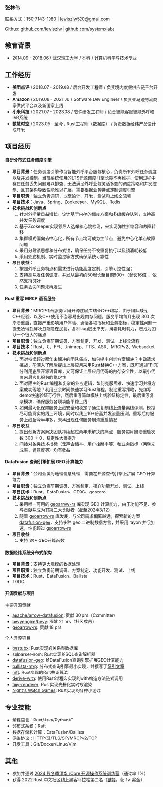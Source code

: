 ### 张林伟

联系方式：150-7143-1980 | lewiszlw520@gmail.com

Github: [github.com/lewiszlw](https://github.com/lewiszlw) | [github.com/systemxlabs](https://github.com/systemxlabs)

## 教育背景
- 2014.09 - 2018.06 / [武汉理工大学](https://en.wikipedia.org/wiki/Wuhan_University_of_Technology) / 本科 / 计算机科学与技术专业

## 工作经历
- **美团点评** / 2018.07 - 2019.08 / 后台开发工程师 / 负责境内度假供应链平台开发
- **Amazon** / 2019.08 - 2021.06 / Software Dev Engineer / 负责亚马逊物流商家供货平台以及新国家上线
- **小米科技** / 2021.07 - 2023.08 / 软件研发工程师 / 负责智能客服智能外呼和IVR系统
- **数慧时空** / 2023.09 - 至今 / Rust工程师（数据库） / 负责数据经纬产品设计与开发

## 项目经历

#### 自研分布式任务调度引擎
- **项目背景**：任务调度引擎作为智能外呼平台服务核心，负责所有外呼任务调度以及并发控制。当前系统使用的LTS开源调度引擎长期不再维护、使用过程中存在任务丢失问题难以排查、无法满足外呼业务灵活多变的调度策略和并发控制、且其架构导致性能难以扩展，需要根据业务特点定制调度引擎
- **项目职责**：独立负责调研、方案设计、开发、测试和上线全流程
- **项目技术**：Java、Spring、Zookeeper、MySQL、Redis
- **技术挑战和创新点**
  1. 针对外呼量日益增长，设计基于内存的调度方案和多级缓存队列，支持高并发任务调度
  2. 基于Zookeeper实现领导人选举和心跳检测，来实现弹性扩缩容和故障转移
  3. 集群模式偏向去中心化，所有节点均可成为主节点，避免中心化单点故障问题
  4. 采用分段锁思想和分布式锁，确保任务不被重复执行以及锁消耗较低
  5. 采用兜底机制、实时监控等方式确保系统可靠性
- **项目收益**：
  1. 按照外呼业务特点和需求进行功能高度定制，引擎可控性强；
  2. 支持高并发任务调度，并发从最初约50增长至目前800+（增长16倍），依然支持良好
  3. 任务丢失问题未再发生

#### Rust 重写 MRCP 语音服务
- **项目背景**：MRCP语音服务采用开源底层库结合C++编写，由于团队缺乏C++经验、以及C++使用不当容易出现内存问题，服务平均每月出现 300 次崩溃重启，直接严重影响用户体验、通话各项指标和业务指标，稳定性问题一直无法得到解决且隐隐在加剧，各种bug层出不穷，排查耗时耗力，已成为团队一个很大的痛点
- **项目职责**：独立负责前期调研、方案制定、开发、测试、上线全流程
- **项目技术**：Rust、C、FFI、Unimrcp、TTS、ASR、MRCPv2、Websocket
- **技术挑战和创新点**
  1. 面对持续超过两年未解决的团队痛点，如何提出创新方案解决？主动请求挑战，在深入了解后提出上层应用采用Rust替换C++方案，既可通过FFI充分利用底层开源语音库，又可保证上层应用代码的内存安全性，以最小代价来最大化服务的稳定性
  2. 面对陌生的Rust编程和复杂的业务逻辑，如何克服困难、快速学习并将方案成功落地？利用业余时间快速学习Rust编程，制定重写策略，先编写demo快速验证可行性，然后重写简单模块上线验证稳定性，最后重写复杂模块，确保服务各项功能平稳上线
  3. 如何最大化保障服务上线安全和稳定？通过复制线上流量离线评测，模拟尽可能真实的线上环境，同时以线上10+倍高并发流量压测。重写后的服务上线至今半年多，未再出现任何服务崩溃重启情况
- **项目收益**
  1. 提出创新方案解决团队持续超过两年未解决的痛点，服务每月崩溃重启次数 300 -> 0，稳定性大幅提升
  2. 间接对各类技术指标（无声会话率、用户挂断率等）和业务指标（问卷完成率、满意度等）均有收益

#### DataFusion 查询引擎扩展 GEO 计算能力
- **项目背景**：公司业务为地理信息处理，需要在开源查询引擎上扩展 GEO 计算能力
- **项目职责**：独立负责前期调研、方案制定、核心功能开发、测试、上线
- **项目技术**：Rust、DataFusion、GEOS、geozero
- **技术挑战和创新点**
  1. 采用唯一可用的 [geoarrow-rs] 库实现 GEO 计算能力，由于功能不足，参与贡献并成为其第二大贡献者（截至2024/3/12）
  2. 随着 [geoarrow-rs] 库发展，与公司需求偏离越远，探索新的方案 [datafusion-geo]，支持多种 geo 二进制数据方言，并采用 rayon 并行加速，性能超过 [geoarrow-rs]
- **项目收益**
  1. 支持 30+ GEO计算函数

#### 数据经纬系统分布式架构
- **项目背景**：支持更大规模的数据处理
- **项目职责**：独立负责前期调研、方案制定、功能开发、测试、上线
- **项目技术**：Rust、DataFusion、Ballista
- TODO


#### 开源贡献与项目
主要开源贡献
- [apache/arrow-datafusion](https://github.com/apache/arrow-datafusion/commits?author=lewiszlw): 贡献 30 prs（Committer）
- [bevyengine/bevy](https://github.com/bevyengine/bevy/commits?author=lewiszlw): 贡献 21 prs（社区成员）
- [geoarrow-rs](https://github.com/geoarrow/geoarrow-rs/commits?author=lewiszlw): 贡献 18 prs

个人开源项目
- [bustubx](https://github.com/systemxlabs/bustubx): Rust实现的关系型数据库
- [sqlparser-nom](https://github.com/systemxlabs/sqlparser-nom): Rust实现的SQL查询解析器
- [datafusion-geo](https://github.com/systemxlabs/datafusion-geo): 给DataFusion查询引擎扩展GEO计算能力
- [ballista-mvp](https://github.com/systemxlabs/ballista-mvp): 分布式查询引擎最小实现，并撰写了[系列文章](https://systemxlabs.github.io/blog/ballista-mvp-part1/)
- [raft](https://github.com/systemxlabs/raft): Rust实现的Raft共识算法
- [derive-with](https://github.com/systemxlabs/derive-with): 使用Rust过程宏实现的with构造方法链式调用
- [tiny-renderer](https://github.com/NightsWatchGames/tiny-renderer): Rust实现光栅化实时软渲染
- [Night's Watch Games](https://github.com/NightsWatchGames/): Rust实现的各种小游戏

## 专业技能
- 编程语言：Rust/Java/Python/C
- 分布式系统：Raft
- 数据存储和计算：DataFusion/Ballista
- 网络协议：HTTP(S)/TLS/SIP/MRCPv2/TCP
- 开发工具：Git/Docker/Linux/Vim

## 其他
- 参加并通过 [2024 秋冬季清华 rCore 开源操作系统训练营](https://opencamp.cn/os2edu/camp/2024fall)（通过率 1%）
- 获得 2022 Rust 中文社区线上黑客马拉松第二名（[链接](https://mp.weixin.qq.com/s/dlNIbZ486syRPlzw7YwC0Q)，获 1w 奖金）

[geoarrow-rs]: https://github.com/geoarrow/geoarrow-rs
[datafusion-geo]: https://github.com/systemxlabs/datafusion-geo
